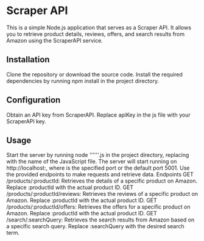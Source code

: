 # Scraper API #

This is a simple Node.js application that serves as a Scraper API. It allows you to retrieve product details, reviews, offers, and search results from Amazon using the ScraperAPI service.

## Installation ##
Clone the repository or download the source code.
Install the required dependencies by running npm install in the project directory.

## Configuration ##
Obtain an API key from ScraperAPI.
Replace apiKey in the js file with your ScraperAPI key.

## Usage ##
Start the server by running node '''<filename>'''.js in the project directory, replacing <filename> with the name of the JavaScript file.
The server will start running on http://localhost:<port>, where <port> is the specified port or the default port 5001.
Use the provided endpoints to make requests and retrieve data.
Endpoints
GET /products/:productId: Retrieves the details of a specific product on Amazon. Replace :productId with the actual product ID.
GET /products/:productId/reviews: Retrieves the reviews of a specific product on Amazon. Replace :productId with the actual product ID.
GET /products/:productId/offers: Retrieves the offers for a specific product on Amazon. Replace :productId with the actual product ID.
GET /search/:searchQuery: Retrieves the search results from Amazon based on a specific search query. Replace :searchQuery with the desired search term.
